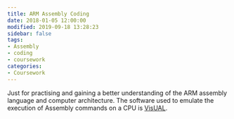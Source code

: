 ```yaml
---
title: ARM Assembly Coding
date: 2018-01-05 12:00:00
modified: 2019-09-18 13:28:23
sidebar: false
tags:
- Assembly
- coding
- coursework
categories:
- Coursework
---
```


Just for practising and gaining a better understanding of the ARM assembly language and computer architecture. The software used to emulate the execution of Assembly commands on a CPU is [VisUAL](https://salmanarif.bitbucket.io/visual/).
